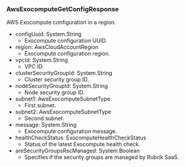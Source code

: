 ### AwsExocomputeGetConfigResponse
AWS Exocompute configuration in a region.

- configUuid: System.String
  - Exocompute configuration UUID.
- region: AwsCloudAccountRegion
  - Exocompute configuration region.
- vpcId: System.String
  - VPC ID.
- clusterSecurityGroupId: System.String
  - Cluster security group ID.
- nodeSecurityGroupId: System.String
  - Node security group ID.
- subnet1: AwsExocomputeSubnetType
  - First subnet.
- subnet2: AwsExocomputeSubnetType
  - Second subnet.
- message: System.String
  - Exocompute configuration message.
- healthCheckStatus: ExocomputeHealthCheckStatus
  - Status of the latest Exocompute health check.
- areSecurityGroupsRscManaged: System.Boolean
  - Specifies if the security groups are managed by Rubrik SaaS.
